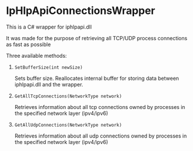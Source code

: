 # IpHlpApiConnectionsWrapper
This is a C# wrapper for iphlpapi.dll

It was made for the purpose of retrieving all TCP/UDP process connections as fast as possible

Three available methods:
1. `SetBufferSize(int newSize)`
   
   Sets buffer size. Reallocates internal buffer for storing data between iphlpapi.dll and the wrapper.
3. `GetAllTcpConnections(NetworkType network)`

   Retrieves information about all tcp connections owned by processes in the specified network layer (ipv4/ipv6)
5. `GetAllUdpConnections(NetworkType network)`

   Retrieves information about all udp connections owned by processes in the specified network layer (ipv4/ipv6)
